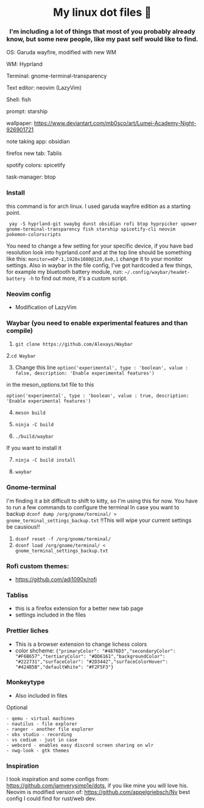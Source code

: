 <div align="center">
    <h1>My linux dot files 🌃</h1>
    <h3>I'm including a lot of things that most of you probably already know, but some new people, like my past self would like to find.</h3>
</div>
OS: Garuda wayfire, modified with new WM

WM: Hyprland

Terminal: gnome-terminal-transparency

Text editor: neovim (LazyVim)

Shell: fish

prompt: starship

wallpaper: https://www.deviantart.com/mb0sco/art/Lumei-Academy-Night-926901721

note taking app: obsidian

firefox new tab: Tablis

spotify colors: spicetify

task-manager: btop

### Install
this command is for arch linux. I used garuda wayfire edition as a starting point.

` yay -S hyprland-git swaybg dunst obsidian rofi btop hyprpicker upower gnome-terminal-transparency fish starship spicetify-cli neovim pokemon-colorscripts`

You need to change a few setting for your specific device, if you have bad resolution look into hyprland.conf and at the top line should be something like this: `monitor=eDP-1,1920x1080@120,0x0,1` change it to your monitor settings. Also in waybar in the file config, I've got hardcoded a few things, for example my bluetooth battery module, run: `~/.config/waybar/headet-battery -h` to find out more, it's a custom script.

### Neovim config
- Modification of LazyVim

### Waybar (you need to enable experimental features and than compile)

1. `git clone https://github.com/Alexays/Waybar`

 2.`cd Waybar`

3. Change this line 
`option('experimental', type : 'boolean', value : false, description: 'Enable experimental features')`

in the meson_options.txt file to this

 `option('experimental', type : 'boolean', value : true, description: 'Enable experimental features')`
 
4. `meson build`

5. `ninja -C build`

6. `./build/waybar`

 If you want to install it
 
7. `ninja -C build install`

8. `waybar`

### Gnome-terminal
I'm finding it a bit difficult to shift to kitty, so I'm using this for now. You have to run a few commands to configure the terminal
In case you want to backup
`dconf dump /org/gnome/terminal/ > gnome_terminal_settings_backup.txt`
‼️This will wipe your current settings be causious‼️
1. `dconf reset -f /org/gnome/terminal/`
2. `dconf load /org/gnome/terminal/ < gnome_terminal_settings_backup.txt`

### Rofi custom themes:
- https://github.com/adi1090x/rofi

### Tabliss
- this is a firefox extension for a better new tab page
- settings included in the files

### Prettier liches
- This is a browser extension to change lichess colors
- color shcheme:
`{"primaryColor": "#4876D3","secondaryColor": "#F6B657","tertiaryColor": "#DD6161","backgroundColor": "#222731","surfaceColor": "#2D3442","surfaceColorHover": "#424B5B","defaultWhite": "#F2F5F3"}`

### Monkeytype
- Also included in files

Optional 

	- qemu - virtual machines 
	- nautilus - file explorer
	- ranger - another file explorer
	- obs studio - recording
	- vs codium - just in case
	- webcord - enables easy discord screen sharing on wlr
	- nwg-look - gtk themes
### Inspiration 
I took inspiration and some configs from: https://github.com/iamverysimp1e/dots, if you like mine you will love his. 
Neovim is modified version of: https://github.com/appelgriebsch/Nv best config I could find for rust/web dev.
